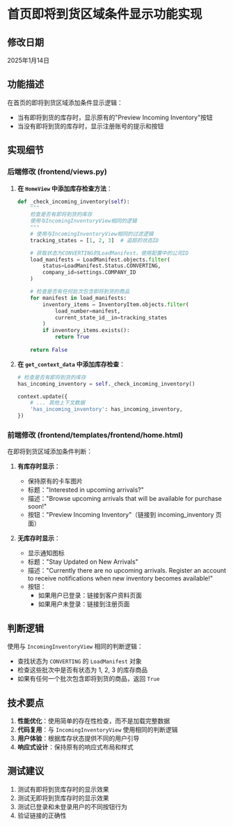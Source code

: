 # 首页即将到货区域条件显示功能实现

## 修改日期
2025年1月14日

## 功能描述
在首页的即将到货区域添加条件显示逻辑：
- 当有即将到货的库存时，显示原有的"Preview Incoming Inventory"按钮
- 当没有即将到货的库存时，显示注册账号的提示和按钮

## 实现细节

### 后端修改 (frontend/views.py)

1. **在 `HomeView` 中添加库存检查方法**：
   ```python
   def _check_incoming_inventory(self):
       """
       检查是否有即将到货的库存
       使用与IncomingInventoryView相同的逻辑
       """
       # 使用与IncomingInventoryView相同的过滤逻辑
       tracking_states = [1, 2, 3]  # 追踪的状态ID

       # 获取状态为CONVERTING的LoadManifest，使用配置中的公司ID
       load_manifests = LoadManifest.objects.filter(
           status=LoadManifest.Status.CONVERTING,
           company_id=settings.COMPANY_ID
       )

       # 检查是否有任何批次包含即将到货的商品
       for manifest in load_manifests:
           inventory_items = InventoryItem.objects.filter(
               load_number=manifest,
               current_state_id__in=tracking_states
           )
           if inventory_items.exists():
               return True
       
       return False
   ```

2. **在 `get_context_data` 中添加库存检查**：
   ```python
   # 检查是否有即将到货的库存
   has_incoming_inventory = self._check_incoming_inventory()

   context.update({
       # ... 其他上下文数据
       'has_incoming_inventory': has_incoming_inventory,
   })
   ```

### 前端修改 (frontend/templates/frontend/home.html)

在即将到货区域添加条件判断：

1. **有库存时显示**：
   - 保持原有的卡车图片
   - 标题："Interested in upcoming arrivals?"
   - 描述："Browse upcoming arrivals that will be available for purchase soon!"
   - 按钮："Preview Incoming Inventory"（链接到 incoming_inventory 页面）

2. **无库存时显示**：
   - 显示通知图标
   - 标题："Stay Updated on New Arrivals"
   - 描述："Currently there are no upcoming arrivals. Register an account to receive notifications when new inventory becomes available!"
   - 按钮：
     - 如果用户已登录：链接到客户资料页面
     - 如果用户未登录：链接到注册页面

## 判断逻辑

使用与 `IncomingInventoryView` 相同的判断逻辑：
- 查找状态为 `CONVERTING` 的 `LoadManifest` 对象
- 检查这些批次中是否有状态为 1, 2, 3 的库存商品
- 如果有任何一个批次包含即将到货的商品，返回 `True`

## 技术要点

1. **性能优化**：使用简单的存在性检查，而不是加载完整数据
2. **代码复用**：与 `IncomingInventoryView` 使用相同的判断逻辑
3. **用户体验**：根据库存状态提供不同的用户引导
4. **响应式设计**：保持原有的响应式布局和样式

## 测试建议

1. 测试有即将到货库存时的显示效果
2. 测试无即将到货库存时的显示效果
3. 测试已登录和未登录用户的不同按钮行为
4. 验证链接的正确性
